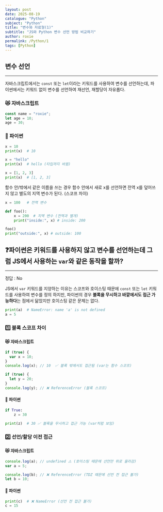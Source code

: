 ```yaml
---
layout: post
date: 2025-08-19
catalogue: "Python"
subject: "Python"
title: "변수와 자료형(1)"
subtitle: "JS와 Python 변수 선언 방법 비교하기"
author: roxie
permalink: /Python/1
tags: [Python]
---
```


## 변수 선언

---

자바스크립트에서는 `const` 또는 `let`이라는 키워드를 사용하여 변수를 선언하는데, 파이썬에서는 키워드 없이 변수를 선언하여 재선언, 재할당이 자유롭다.

### 😻 자바스크립트

```javascript
const name = "roxie";
let age = 10;
age = 30;
```

### 🐍 파이썬

```python
x = 10
print(x)  # 10

x = "hello"
print(x)  # hello (타입까지 바뀜)

x = [1, 2, 3]
print(x)  # [1, 2, 3]
```

함수 안/밖에서 같은 이름을 쓰는 경우 함수 안에서 새로 x를 선언하면 전역 x를 덮어쓰지 않고 별도의 지역 변수가 된다. (스코프 차이)

```python
x = 100   # 전역 변수

def foo():
    x = 200  # 지역 변수 (전역과 별개)
    print("inside:", x) # inside: 200

foo()
print("outside:", x) # outside: 100
```

## ❓파이썬은 키워드를 사용하지 않고 변수를 선언하는데 그럼 JS에서 사용하는 `var`와 같은 동작을 할까?

---

정답 : No

JS에서 `var` 키워드를 지양하는 이유는 스코프와 호이스팅 때문에 `const` 또는 `let` 키워드를 사용하여 변수를 정의 하지만, 파이썬의 경우 **블록을 무시하고 바깥에서도 접근 가능하다**는 점에서 닮았지만 호이스팅 같은 문제는 없다.

```python
print(a)  # NameError: name 'a' is not defined
a = 5
```

### 1️⃣ 블록 스코프 차이

#### 😻 자바스크립트

```javascript
if (true) {
  var x = 10;
}
console.log(x); // 10  ✅ 블록 밖에서도 접근됨 (var는 함수 스코프)

if (true) {
  let y = 20;
}
console.log(y); // ❌ ReferenceError (블록 스코프)
```

#### 🐍 파이썬

```python
if True:
    z = 30

print(z)  # 30 ✅ 블록을 무시하고 접근 가능 (var처럼 보임)
```

### 2️⃣ 선언/할당 이전 접근

#### 😻 자바스크립트

```javascript
console.log(a); // undefined ⚠️ (호이스팅 때문에 선언만 위로 올라감)
var a = 5;

console.log(b); // ❌ ReferenceError (TDZ 때문에 선언 전 접근 불가)
let b = 10;
```

#### 🐍 파이썬

```python
print(c)  # ❌ NameError (선언 전 접근 불가)
c = 15
```
